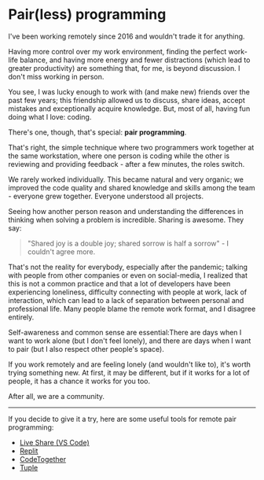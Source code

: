 # Pair(less) programming

I've been working remotely since 2016 and wouldn't trade it for anything.

Having more control over my work environment, finding the perfect work-life balance, and having more energy and fewer distractions (which lead to greater productivity) are something that, for me, is beyond discussion. I don't miss working in person.

You see, I was lucky enough to work with (and make new) friends over the past few years; this friendship allowed us to discuss, share ideas, accept mistakes and exceptionally acquire knowledge. But, most of all, having fun doing what I love: coding.

There's one, though, that's special: **pair programming**.

That's right, the simple technique where two programmers work together at the same workstation, where one person is coding while the other is reviewing and providing feedback - after a few minutes, the roles switch.

We rarely worked individually. This became natural and very organic; we improved the code quality and shared knowledge and skills among the team - everyone grew together. Everyone understood all projects.

Seeing how another person reason and understanding the differences in thinking when solving a problem is incredible. Sharing is awesome. They say:

> "Shared joy is a double joy; shared sorrow is half a sorrow" - I couldn't agree more.

That's not the reality for everybody, especially after the pandemic; talking with people from other companies or even on social-media, I realized that this is not a common practice and that a lot of developers have been experiencing loneliness, difficulty connecting with people at work, lack of interaction, which can lead to a lack of separation between personal and professional life. Many people blame the remote work format, and I disagree entirely.

Self-awareness and common sense are essential:There are days when I want to work alone (but I don't feel lonely), and there are days when I want to pair (but I also respect other people's space).

If you work remotely and are feeling lonely (and wouldn't like to), it's worth trying something new. At first, it may be different, but if it works for a lot of people, it has a chance it works for you too.

After all, we are a community.

---

If you decide to give it a try, here are some useful tools for remote pair programming:

- [Live Share (VS Code)](https://code.visualstudio.com/learn/collaboration/live-share)
- [Replit](https://replit.com/)
- [CodeTogether](https://www.codetogether.com/)
- [Tuple](https://tuple.app/)
